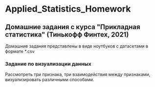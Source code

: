 # Applied_Statistics_Homework
## Домашние задания с курса "Прикладная статистика" (Тинькофф Финтех, 2021)
Домашние задания представлены в виде ноутбуков с датасетами в формате *.csv
### Задание по визуализации данных
Рассмотреть три признака, три взаимодействия между признаками, визуализировать различными способами. 
